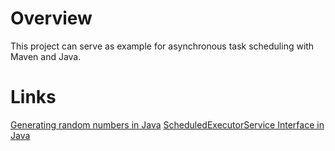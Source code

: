 # Overview
This project can serve as example for asynchronous task scheduling with Maven and Java.

# Links
[Generating random numbers in Java](https://www.geeksforgeeks.org/generating-random-numbers-in-java/)
[ScheduledExecutorService Interface in Java](https://www.geeksforgeeks.org/scheduledexecutorservice-interface-in-java/)
